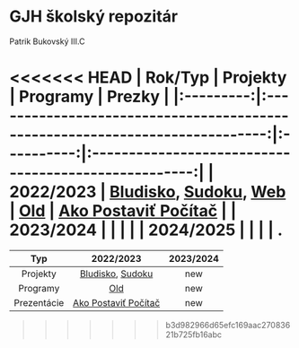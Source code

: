 # GJH školský repozitár
Patrik Bukovský III.C

<<<<<<< HEAD
|  Rok/Typ  |                                   Projekty                                   |  Programy  |                        Prezky                        |
|:---------:|:----------------------------------------------------------------------------:|:----------:|:----------------------------------------------------:|
| 2022/2023 | [Bludisko](Bludisko2023), [Sudoku](Sudoku), [Web](turing.gjh.sk\~bukovsky.p) | [Old](Old) | [Ako Postaviť Počítač](pptx/Akopostaviťpočítač.pptx) |
| 2023/2024 |                                                                              |            |                                                      |
| 2024/2025 |                                                                              |            |                                                      |
.
=======
|      Typ      |                    2022/2023                    | 2023/2024  |
|:-------------:|:-----------------------------------------------:|:----------:|
|   Projekty    |    [Bludisko](Bludisko2023), [Sudoku](Sudoku)    |    new     |
|   Programy    |                   [Old](Old)                    |    new     |
|  Prezentácie  | [Ako Postaviť Počítač](pptx/Akopostaviťpočítač.pptx) |    new     |

>>>>>>> b3d982966d65efc169aac27083621b725fb16abc

